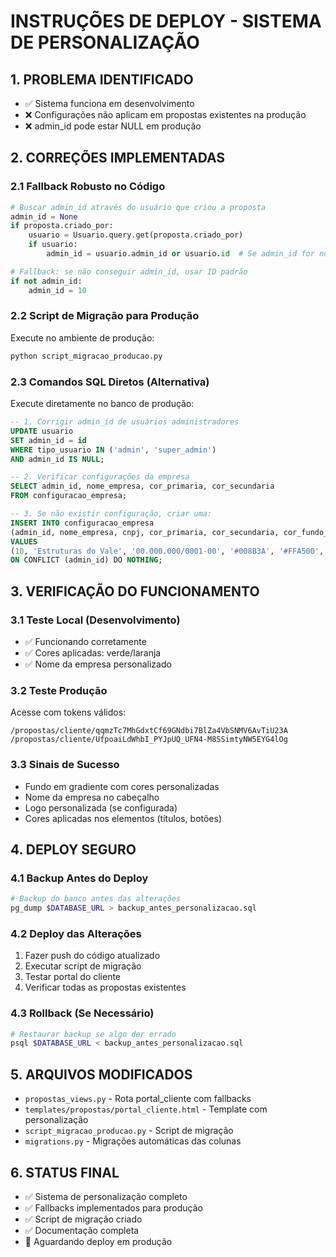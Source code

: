 # INSTRUÇÕES DE DEPLOY - SISTEMA DE PERSONALIZAÇÃO

## 1. PROBLEMA IDENTIFICADO
- ✅ Sistema funciona em desenvolvimento
- ❌ Configurações não aplicam em propostas existentes na produção
- ❌ admin_id pode estar NULL em produção

## 2. CORREÇÕES IMPLEMENTADAS

### 2.1 Fallback Robusto no Código
```python
# Buscar admin_id através do usuário que criou a proposta
admin_id = None
if proposta.criado_por:
    usuario = Usuario.query.get(proposta.criado_por)
    if usuario:
        admin_id = usuario.admin_id or usuario.id  # Se admin_id for null, usa o próprio id

# Fallback: se não conseguir admin_id, usar ID padrão
if not admin_id:
    admin_id = 10
```

### 2.2 Script de Migração para Produção
Execute no ambiente de produção:
```bash
python script_migracao_producao.py
```

### 2.3 Comandos SQL Diretos (Alternativa)
Execute diretamente no banco de produção:
```sql
-- 1. Corrigir admin_id de usuários administradores
UPDATE usuario 
SET admin_id = id 
WHERE tipo_usuario IN ('admin', 'super_admin') 
AND admin_id IS NULL;

-- 2. Verificar configurações da empresa
SELECT admin_id, nome_empresa, cor_primaria, cor_secundaria 
FROM configuracao_empresa;

-- 3. Se não existir configuração, criar uma:
INSERT INTO configuracao_empresa 
(admin_id, nome_empresa, cnpj, cor_primaria, cor_secundaria, cor_fundo_proposta)
VALUES 
(10, 'Estruturas do Vale', '00.000.000/0001-00', '#008B3A', '#FFA500', '#F0F8FF')
ON CONFLICT (admin_id) DO NOTHING;
```

## 3. VERIFICAÇÃO DO FUNCIONAMENTO

### 3.1 Teste Local (Desenvolvimento)
- ✅ Funcionando corretamente
- ✅ Cores aplicadas: verde/laranja
- ✅ Nome da empresa personalizado

### 3.2 Teste Produção
Acesse com tokens válidos:
```
/propostas/cliente/qqmzTc7MhGdxtCf69GNdbi7BlZa4VbSNMV6AvTiU23A
/propostas/cliente/UfpoaiLdWhbI_PYJpUQ_UFN4-M8SSimtyNW5EYG4lOg
```

### 3.3 Sinais de Sucesso
- Fundo em gradiente com cores personalizadas
- Nome da empresa no cabeçalho
- Logo personalizada (se configurada)
- Cores aplicadas nos elementos (títulos, botões)

## 4. DEPLOY SEGURO

### 4.1 Backup Antes do Deploy
```bash
# Backup do banco antes das alterações
pg_dump $DATABASE_URL > backup_antes_personalizacao.sql
```

### 4.2 Deploy das Alterações
1. Fazer push do código atualizado
2. Executar script de migração
3. Testar portal do cliente
4. Verificar todas as propostas existentes

### 4.3 Rollback (Se Necessário)
```bash
# Restaurar backup se algo der errado
psql $DATABASE_URL < backup_antes_personalizacao.sql
```

## 5. ARQUIVOS MODIFICADOS

- `propostas_views.py` - Rota portal_cliente com fallbacks
- `templates/propostas/portal_cliente.html` - Template com personalização
- `script_migracao_producao.py` - Script de migração
- `migrations.py` - Migrações automáticas das colunas

## 6. STATUS FINAL

- ✅ Sistema de personalização completo
- ✅ Fallbacks implementados para produção
- ✅ Script de migração criado
- ✅ Documentação completa
- 🔄 Aguardando deploy em produção